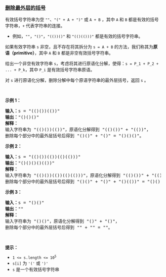 ### [删除最外层的括号](https://leetcode-cn.com/problems/remove-outermost-parentheses)

<p>有效括号字符串为空 <code>""</code>、<code>"(" + A + ")"</code> 或 <code>A + B</code> ，其中 <code>A</code> 和 <code>B</code> 都是有效的括号字符串，<code>+</code> 代表字符串的连接。</p>

<ul>
	<li>例如，<code>""</code>，<code>"()"</code>，<code>"(())()"</code> 和 <code>"(()(()))"</code> 都是有效的括号字符串。</li>
</ul>

<p>如果有效字符串 <code>s</code> 非空，且不存在将其拆分为 <code>s = A + B</code> 的方法，我们称其为<strong>原语（primitive）</strong>，其中 <code>A</code> 和 <code>B</code> 都是非空有效括号字符串。</p>

<p>给出一个非空有效字符串 <code>s</code>，考虑将其进行原语化分解，使得：<code>s = P_1 + P_2 + ... + P_k</code>，其中 <code>P_i</code> 是有效括号字符串原语。</p>

<p>对 <code>s</code> 进行原语化分解，删除分解中每个原语字符串的最外层括号，返回 <code>s</code> 。</p>

<p> </p>

<p><strong>示例 1：</strong></p>

<pre>
<strong>输入：</strong>s = "(()())(())"
<strong>输出：</strong>"()()()"
<strong>解释：
</strong>输入字符串为 "(()())(())"，原语化分解得到 "(()())" + "(())"，
删除每个部分中的最外层括号后得到 "()()" + "()" = "()()()"。</pre>

<p><strong>示例 2：</strong></p>

<pre>
<strong>输入：</strong>s = "(()())(())(()(()))"
<strong>输出：</strong>"()()()()(())"
<strong>解释：</strong>
输入字符串为 "(()())(())(()(()))"，原语化分解得到 "(()())" + "(())" + "(()(()))"，
删除每个部分中的最外层括号后得到 "()()" + "()" + "()(())" = "()()()()(())"。
</pre>

<p><strong>示例 3：</strong></p>

<pre>
<strong>输入：</strong>s = "()()"
<strong>输出：</strong>""
<strong>解释：</strong>
输入字符串为 "()()"，原语化分解得到 "()" + "()"，
删除每个部分中的最外层括号后得到 "" + "" = ""。
</pre>

<p> </p>

<p><strong>提示：</strong></p>

<ul>
	<li><code>1 <= s.length <= 10<sup>5</sup></code></li>
	<li><code>s[i]</code> 为 <code>'('</code> 或 <code>')'</code></li>
	<li><code>s</code> 是一个有效括号字符串</li>
</ul>

